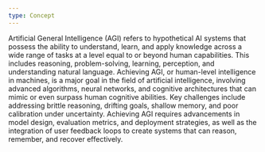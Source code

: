 ```yaml
---
type: Concept
---
```


Artificial General Intelligence (AGI) refers to hypothetical AI systems that possess the ability to understand, learn, and apply knowledge across a wide range of tasks at a level equal to or beyond human capabilities. This includes reasoning, problem-solving, learning, perception, and understanding natural language. Achieving AGI, or human-level intelligence in machines, is a major goal in the field of artificial intelligence, involving advanced algorithms, neural networks, and cognitive architectures that can mimic or even surpass human cognitive abilities. Key challenges include addressing brittle reasoning, drifting goals, shallow memory, and poor calibration under uncertainty. Achieving AGI requires advancements in model design, evaluation metrics, and deployment strategies, as well as the integration of user feedback loops to create systems that can reason, remember, and recover effectively.